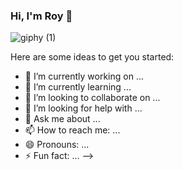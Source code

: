 ### Hi, I'm Roy 👋
![giphy (1)](https://user-images.githubusercontent.com/100391358/166411785-ec85f38f-df5a-4c36-bf51-aee23b1b8877.gif)


Here are some ideas to get you started:

- 🔭 I’m currently working on ...
- 🌱 I’m currently learning ...
- 👯 I’m looking to collaborate on ...
- 🤔 I’m looking for help with ...
- 💬 Ask me about ...
- 📫 How to reach me: ...
- 😄 Pronouns: ...
- ⚡ Fun fact: ...
-->
